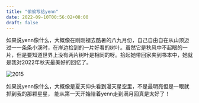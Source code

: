 ```yaml
---
title: "偷偷写给yenn"
date: 2022-09-10T00:56:02+08:00
draft: false
---
```


如果说yenn像什么，大概像在刚刚褪去酷暑的八九月份，自己自由自在从山顶迈过一一条条小溪时，在岸边捡到的一片好看的树叶。虽然它是秋风中不起眼的一片，但是要知道世界上没有两片树叶是相同的呀。拾起她带回家夹到书本中，她就是我对2022年秋天最美好的回忆了。


![2015](/img/leaf.jpg "摄于2015年10月，刚上大学面对学的专业无所适从")

如果说yenn像什么，大概像是夏天仰头看到漫天星空里，不是最明亮但是一眼就抓到我的那颗星星，
能从第一天开始陪着yenn走到满月回真是太好了！